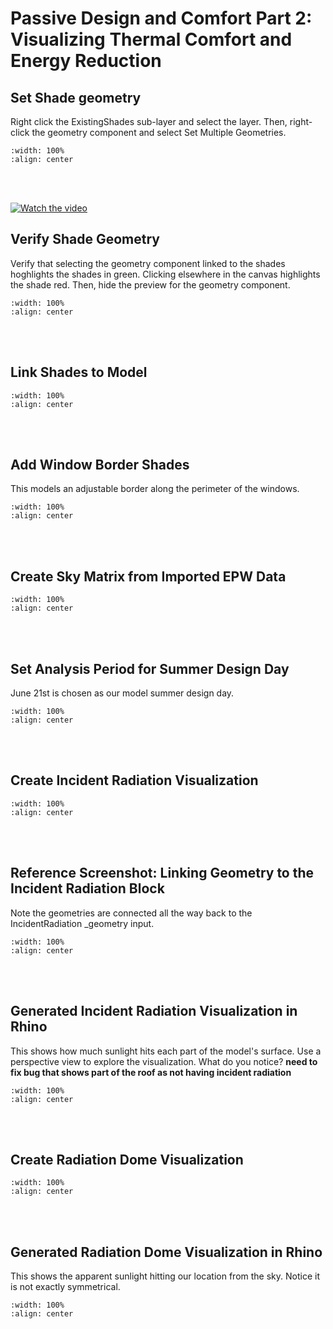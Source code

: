 # Passive Design and Comfort Part 2: Visualizing Thermal Comfort and Energy Reduction

## Set Shade geometry
Right click the ExistingShades sub-layer and select the layer. Then, right-click the geometry component and select Set Multiple Geometries.

```{video} ../_static/psvdgn1/psvdgn1_1.mp4
:width: 100%
:align: center
```
<br/><br/>

[![Watch the video](https://github.com/gaudi369/buildingenergymodeling_workshops/blob/main/arch134b_workshops/_static/psvdgn1/psvdgn1_2.png)](https://github.com/gaudi369/buildingenergymodeling_workshops/blob/main/arch134b_workshops/_static/psvdgn1/psvdgn1_1.mp4)

## Verify Shade Geometry
Verify that selecting the geometry component linked to the shades hoghlights the shades in green. Clicking elsewhere in the canvas highlights the shade red. Then, hide the preview for the geometry component.

```{image} ../_static/psvdgn1/psvdgn1_2.png
:width: 100%
:align: center
```
<br/><br/>

## Link Shades to Model
```{image} ../_static/psvdgn1/psvdgn1_3.png
:width: 100%
:align: center
```
<br/><br/>

## Add Window Border Shades
This models an adjustable border along the perimeter of the windows.

```{image} ../_static/psvdgn1/psvdgn1_4.png
:width: 100%
:align: center
```
<br/><br/>

## Create Sky Matrix from Imported EPW Data
```{image} ../_static/psvdgn1/psvdgn1_5.png
:width: 100%
:align: center
```
<br/><br/>

## Set Analysis Period for Summer Design Day
June 21st is chosen as our model summer design day.

```{image} ../_static/psvdgn1/psvdgn1_6.png
:width: 100%
:align: center
```
<br/><br/>

## Create Incident Radiation Visualization
```{image} ../_static/psvdgn1/psvdgn1_7.png
:width: 100%
:align: center
```
<br/><br/>

## Reference Screenshot: Linking Geometry to the Incident Radiation Block
Note the geometries are connected all the way back to the IncidentRadiation _geometry input.

```{image} ../_static/psvdgn1/psvdgn1_8.png
:width: 100%
:align: center
```
<br/><br/>

## Generated Incident Radiation Visualization in Rhino
This shows how much sunlight hits each part of the model's surface. Use a perspective view to explore the visualization. What do you notice?
**need to fix bug that shows part of the roof as not having incident radiation**

```{image} ../_static/psvdgn1/psvdgn1_9.png
:width: 100%
:align: center
```
<br/><br/>

## Create Radiation Dome Visualization
```{image} ../_static/psvdgn1/psvdgn1_10.png
:width: 100%
:align: center
```
<br/><br/>

## Generated Radiation Dome Visualization in Rhino
This shows the apparent sunlight hitting our location from the sky. Notice it is not exactly symmetrical. 

```{image} ../_static/psvdgn1/psvdgn1_11.png
:width: 100%
:align: center
```
<br/><br/>


